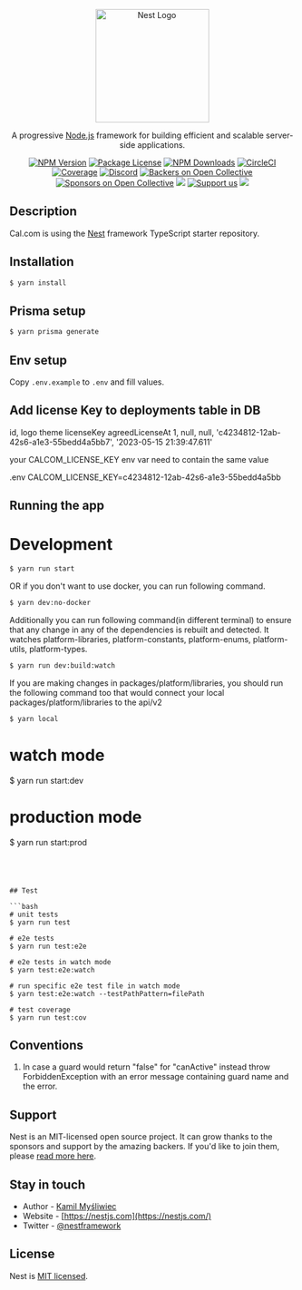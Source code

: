 <p align="center">
  <a href="http://nestjs.com/" target="blank"><img src="https://github.com/user-attachments/assets/ce7c2ecf-6097-469a-8512-c846a9fb665d" height="200" alt="Nest Logo" /></a>
</p>

[circleci-image]: https://img.shields.io/circleci/build/github/nestjs/nest/master?token=abc123def456
[circleci-url]: https://circleci.com/gh/nestjs/nest

  <p align="center">A progressive <a href="http://nodejs.org" target="_blank">Node.js</a> framework for building efficient and scalable server-side applications.</p>
    <p align="center">
<a href="https://www.npmjs.com/~nestjscore" target="_blank"><img src="https://img.shields.io/npm/v/@nestjs/core.svg" alt="NPM Version" /></a>
<a href="https://www.npmjs.com/~nestjscore" target="_blank"><img src="https://img.shields.io/npm/l/@nestjs/core.svg" alt="Package License" /></a>
<a href="https://www.npmjs.com/~nestjscore" target="_blank"><img src="https://img.shields.io/npm/dm/@nestjs/common.svg" alt="NPM Downloads" /></a>
<a href="https://circleci.com/gh/nestjs/nest" target="_blank"><img src="https://img.shields.io/circleci/build/github/nestjs/nest/master" alt="CircleCI" /></a>
<a href="https://coveralls.io/github/nestjs/nest?branch=master" target="_blank"><img src="https://coveralls.io/repos/github/nestjs/nest/badge.svg?branch=master#9" alt="Coverage" /></a>
<a href="https://discord.gg/G7Qnnhy" target="_blank"><img src="https://img.shields.io/badge/discord-online-brightgreen.svg" alt="Discord"/></a>
<a href="https://opencollective.com/nest#backer" target="_blank"><img src="https://opencollective.com/nest/backers/badge.svg" alt="Backers on Open Collective" /></a>
<a href="https://opencollective.com/nest#sponsor" target="_blank"><img src="https://opencollective.com/nest/sponsors/badge.svg" alt="Sponsors on Open Collective" /></a>
  <a href="https://paypal.me/kamilmysliwiec" target="_blank"><img src="https://img.shields.io/badge/Donate-PayPal-ff3f59.svg"/></a>
    <a href="https://opencollective.com/nest#sponsor"  target="_blank"><img src="https://img.shields.io/badge/Support%20us-Open%20Collective-41B883.svg" alt="Support us"></a>
  <a href="https://twitter.com/nestframework" target="_blank"><img src="https://img.shields.io/twitter/follow/nestframework.svg?style=social&label=Follow"></a>
</p>
  <!--[![Backers on Open Collective](https://opencollective.com/nest/backers/badge.svg)](https://opencollective.com/nest#backer)
  [![Sponsors on Open Collective](https://opencollective.com/nest/sponsors/badge.svg)](https://opencollective.com/nest#sponsor)-->

## Description

Cal.com is using the [Nest](https://github.com/nestjs/nest) framework TypeScript starter repository.

## Installation

```bash
$ yarn install
```

## Prisma setup

```bash
$ yarn prisma generate
```

## Env setup

Copy `.env.example` to `.env` and fill values.

## Add license Key to deployments table in DB

id, logo theme licenseKey agreedLicenseAt
1, null, null, 'c4234812-12ab-42s6-a1e3-55bedd4a5bb7', '2023-05-15 21:39:47.611'

your CALCOM_LICENSE_KEY env var need to contain the same value

.env
CALCOM_LICENSE_KEY=c4234812-12ab-42s6-a1e3-55bedd4a5bb

## Running the app

# Development

```bash
$ yarn run start
```

OR if you don't want to use docker, you can run following command.

```bash
$ yarn dev:no-docker
```

Additionally you can run following command(in different terminal) to ensure that any change in any of the dependencies is rebuilt and detected. It watches platform-libraries, platform-constants, platform-enums, platform-utils, platform-types.

```bash
$ yarn run dev:build:watch
```

If you are making changes in packages/platform/libraries, you should run the following command too that would connect your local packages/platform/libraries to the api/v2

```bash
$ yarn local
```

# watch mode
$ yarn run start:dev

# production mode
$ yarn run start:prod
```




## Test

```bash
# unit tests
$ yarn run test

# e2e tests
$ yarn run test:e2e

# e2e tests in watch mode
$ yarn test:e2e:watch 

# run specific e2e test file in watch mode
$ yarn test:e2e:watch --testPathPattern=filePath

# test coverage
$ yarn run test:cov
```

## Conventions
1. In case a guard would return "false" for "canActive" instead throw ForbiddenException with an error message containing guard name and the error.

## Support

Nest is an MIT-licensed open source project. It can grow thanks to the sponsors and support by the amazing backers. If you'd like to join them, please [read more here](https://docs.nestjs.com/support).

## Stay in touch

- Author - [Kamil Myśliwiec](https://kamilmysliwiec.com)
- Website - [https://nestjs.com](https://nestjs.com/)
- Twitter - [@nestframework](https://twitter.com/nestframework)

## License

Nest is [MIT licensed](LICENSE).

